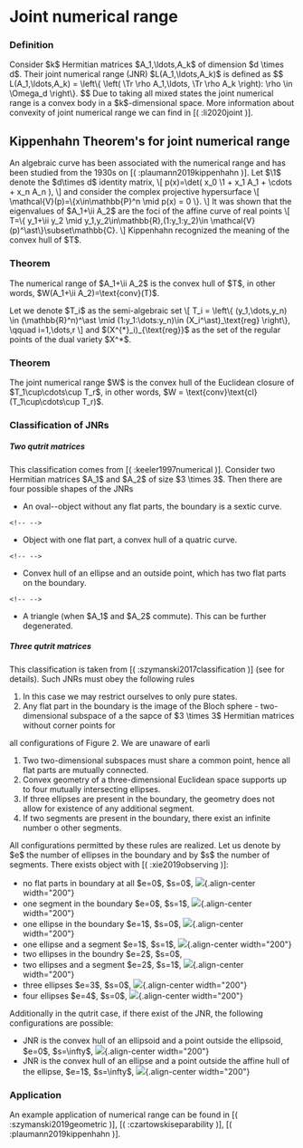 Joint numerical range
=====================

### Definition

Consider \$k\$ Hermitian matrices \$A_1,\\ldots,A_k\$ of dimension \$d
\\times d\$. Their joint numerical range (JNR) \$L(A_1,\\ldots,A_k)\$ is
defined as \$\$ L(A_1,\\ldots,A_k) = \\left\\{ \\left( \\Tr \\rho
A_1,\\ldots, \\Tr \\rho A_k \\right): \\rho \\in \\Omega_d \\right\\}.
\$\$ Due to taking all mixed states the joint numerical range is a
convex body in a \$k\$-dimensional space. More information about
convexity of joint numerical range we can find in \[( :li2020joint )\].

Kippenhahn Theorem\'s for joint numerical range
-----------------------------------------------

An algebraic curve has been associated with the numerical range and has
been studied from the 1930s on \[( :plaumann2019kippenhahn )\]. Let
\$\\1\$ denote the \$d\\times d\$ identity matrix, \\\[ p(x)=\\det( x_0
\\1 + x_1 A_1 + \\cdots + x_n A_n ), \\\] and consider the complex
projective hypersurface \\\[ \\mathcal{V}(p)=\\{x\\in\\mathbb{P}\^n
\\mid p(x) = 0 \\}. \\\] It was shown that the eigenvalues of \$A_1+\\ii
A_2\$ are the foci of the affine curve of real points \\\[ T=\\{
y_1+\\ii y_2 \\mid y_1,y_2\\in\\mathbb{R},(1:y_1:y_2)\\in
\\mathcal{V}(p)\^\\ast\\}\\subset\\mathbb{C}. \\\] Kippenhahn recognized
the meaning of the convex hull of \$T\$.

### Theorem

The numerical range of \$A_1+\\ii A_2\$ is the convex hull of \$T\$, in
other words, \$W(A_1+\\ii A_2)=\\text{conv}(T)\$.

Let we denote \$T_i\$ as the semi-algebraic set \\\[ T_i = \\left\\{
(y_1,\\dots,y_n) \\in (\\mathbb{R}\^n)\^\\ast \\mid
(1:y_1:\\dots:y_n)\\in (X_i\^\\ast)\_\\text{reg} \\right\\}, \\qquad
i=1,\\dots,r \\\] and \$(X\^{\*}\_i)\_{\\text{reg}}\$ as the set of the
regular points of the dual variety \$X\^\*\$.

### Theorem

The joint numerical range \$W\$ is the convex hull of the Euclidean
closure of \$T_1\\cup\\cdots\\cup T_r\$, in other words, \$W =
\\text{conv}\\text{cl}(T_1\\cup\\cdots\\cup T_r)\$.

### Classification of JNRs

##### Two qutrit matrices

This classification comes from \[( :keeler1997numerical )\]. Consider
two Hermitian matrices \$A_1\$ and \$A_2\$ of size \$3 \\times 3\$. Then
there are four possible shapes of the JNRs

-   An oval\--object without any flat parts, the boundary is a sextic
    curve.

```{=html}
<!-- -->
```
-   Object with one flat part, a convex hull of a quatric curve.

```{=html}
<!-- -->
```
-   Convex hull of an ellipse and an outside point, which has two flat
    parts on the boundary.

```{=html}
<!-- -->
```
-   A triangle (when \$A_1\$ and \$A_2\$ commute). This can be further
    degenerated.

##### Three qutrit matrices

This classification is taken from \[( :szymanski2017classification )\]
(see for details). Such JNRs must obey the following rules

1.  In this case we may restrict ourselves to only pure states.
2.  Any flat part in the boundary is the image of the Bloch sphere -
    two-dimensional subspace of a the sapce of \$3 \\times 3\$ Hermitian
    matrices without corner points for

all configurations of Figure 2. We are unaware of earli

1.  Two two-dimensional subspaces must share a common point, hence all
    flat parts are mutually connected.
2.  Convex geometry of a three-dimensional Euclidean space supports up
    to four mutually intersecting ellipses.
3.  If three ellipses are present in the boundary, the geometry does not
    allow for existence of any additional segment.
4.  If two segments are present in the boundary, there exist an infinite
    number o other segments.

All configurations permitted by these rules are realized. Let us denote
by \$e\$ the number of ellipses in the boundary and by \$s\$ the number
of segments. There exists object with \[( :xie2019observing )\]:

-   no flat parts in boundary at all \$e=0\$, \$s=0\$,
    ![](/numerical-range/generalizations/img_5903.png){.align-center
    width="200"}
-   one segment in the boundary \$e=0\$, \$s=1\$,
    ![](/numerical-range/generalizations/img_5935.png){.align-center
    width="200"}
-   one ellipse in the boundary \$e=1\$, \$s=0\$,
    ![](/numerical-range/generalizations/img_5907.png){.align-center
    width="200"}
-   one ellipse and a segment \$e=1\$, \$s=1\$,
    ![](/numerical-range/generalizations/img_5914.png){.align-center
    width="200"}
-   two ellipses in the boundry \$e=2\$, \$s=0\$,
-   two ellipses and a segment \$e=2\$, \$s=1\$,
    ![](/numerical-range/generalizations/img_5968.png){.align-center
    width="200"}
-   three ellipses \$e=3\$, \$s=0\$,
    ![](/numerical-range/generalizations/img_5886.png){.align-center
    width="200"}
-   four ellipses \$e=4\$, \$s=0\$,
    ![](/numerical-range/generalizations/img_5957.png){.align-center
    width="200"}

Additionally in the qutrit case, if there exist of the JNR, the
following configurations are possible:

-   JNR is the convex hull of an ellipsoid and a point outside the
    ellipsoid, \$e=0\$, \$s=\\infty\$,
    ![](/numerical-range/generalizations/img_5944.png){.align-center
    width="200"}
-   JNR is the convex hull of an ellipse and a point outside the affine
    hull of the ellipse, \$e=1\$, \$s=\\infty\$,
    ![](/numerical-range/generalizations/img_5944bis.png){.align-center
    width="200"}

### Application

An example application of numerical range can be found in \[(
:szymanski2019geometric )\], \[( :czartowskiseparability )\], \[(
:plaumann2019kippenhahn )\].
